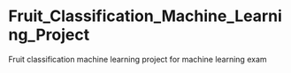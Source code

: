# Fruit_Classification_Machine_Learning_Project
Fruit classification machine learning project for machine learning exam
